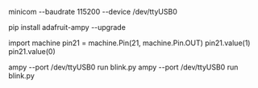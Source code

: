 

minicom --baudrate 115200 --device /dev/ttyUSB0

pip install adafruit-ampy --upgrade

import machine
pin21 = machine.Pin(21, machine.Pin.OUT)
pin21.value(1)
pin21.value(0)



ampy --port /dev/ttyUSB0 run blink.py
ampy --port /dev/ttyUSB0 run blink.py
